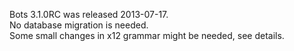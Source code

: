 Bots 3.1.0RC was released 2013-07-17.<br>
No database migration is needed.<br>
Some small changes in x12 grammar might be needed, see details.